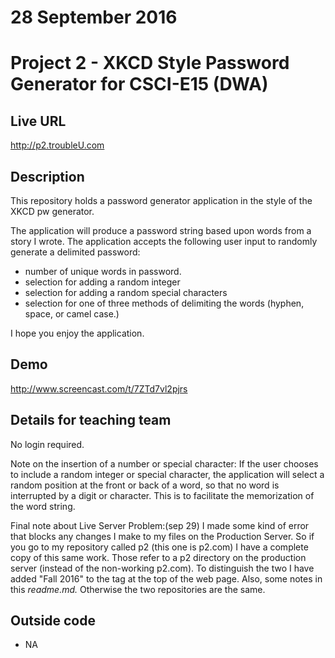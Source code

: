# 28 September 2016
# Project 2 - XKCD Style Password Generator for CSCI-E15 (DWA)

## Live URL
<http://p2.troubleU.com>

## Description
This repository holds a password generator application in the style of the XKCD pw generator.

The application will produce a password string based upon words from a story I wrote. The application accepts the following user input to randomly generate a delimited password:

- number of unique words in password.
- selection for adding a random integer
- selection for adding a random special characters
- selection for one of three methods of delimiting the words (hyphen, space, or camel case.)

I hope you enjoy the application.

## Demo
<http://www.screencast.com/t/7ZTd7vl2pjrs>

## Details for teaching team
No login required.

Note on the insertion of a number or special character:
If the user chooses to include a random integer or special character, the application will select a random position at the front or back of a word, so that no word is interrupted by a digit or character. This is to facilitate the memorization of the word string.

Final note about Live Server Problem:(sep 29)
I made some kind of error that blocks any changes I make to my files on the Production Server. So if you go to my repository called p2 (this one is p2.com) I have a complete copy of this same work. Those refer to a p2 directory on the production server (instead of the non-working p2.com). To distinguish the two I have added "Fall 2016" to the <h> tag at the top of the web page. Also, some notes in this <em>readme.md.</em>  Otherwise the two repositories are the same.
## Outside code
* NA
